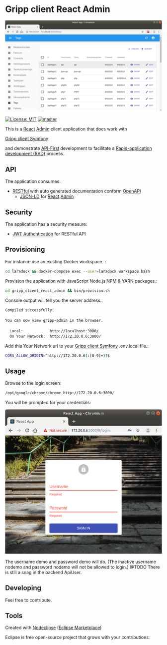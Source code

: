 # Gripp client React Admin

![Gripp client React Admin](./docs/gripp_client_react_admin.png?raw=true "Gripp client React Admin")

[![License: MIT](https://img.shields.io/badge/License-MIT-blue.svg)](https://raw.githubusercontent.com/noud/gripp_api/master/LICENSE)
[![master](https://img.shields.io/badge/current-dev-aa11ff.svg)](https://github.com/noud/gripp_client_react_admin/releases)

This is a [React](https://reactjs.org/) [Admin](https://marmelab.com/react-admin/) client application that does work with

[Gripp client Symfony](https://github.com/noud/gripp_client_symfony/blob/master/README.md)

and demonstrate [API-First](https://swagger.io/resources/articles/adopting-an-api-first-approach/) development to facilitate a [Rapid-application development (RAD)](https://en.wikipedia.org/wiki/Rapid_application_development) process.

## API

The application consumes:
- [RESTful](https://en.wikipedia.org/wiki/Representational_state_transfer) with auto generated documentation conform [OpenAPI](https://swagger.io/specification/)
     - [JSON-LD](https://json-ld.org/) for [React](https://reactjs.org/) [Admin](https://marmelab.com/react-admin/)

## Security

The application has a security measure:
- [JWT Authentication](https://jwt.io/) for RESTful API

## Provisioning

For instance use an existing Docker workspace. :
```bash
cd laradock && docker-compose exec --user=laradock workspace bash
```
Provision the application with JavaScript Node.js NPM & YARN packages.:
```bash
cd gripp_client_react_admin && bin/provision.sh
```
Console output will tell you the server address.:
```bash
Compiled successfully!

You can now view gripp-admin in the browser.

  Local:            http://localhost:3000/
  On Your Network:  http://172.20.0.6:3000/
```
Add this Your Network url to your [Gripp client Symfony](https://github.com/noud/gripp_client_symfony/blob/master/README.md) .env.local file.:
```bash
CORS_ALLOW_ORIGIN=^http://172.20.0.6(:[0-9]+)?$
```
## Usage


Browse to the login screen:
```bash
/opt/google/chrome/chrome http://172.20.0.6:3000/
```
You will be prompted for your credentials:

![Login](./docs/gripp_client_react_admin_login.png?raw=true "Login")

The username demo and password demo will do. (The inactive username nodemo and password nodemo will not be allowed to login.) @TODO There is still a snag in the backend ApiUser.

## Developing

Feel free to contribute.

## Tools

Created with [Nodeclipse](https://nodeclipse.github.io/projects/nodejs)
 ([Eclipse Marketplace](https://marketplace.eclipse.org/content/nodeclipsegithubio))   

Eclipse is free open-source project that grows with your contributions.